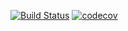 [![Build Status](https://travis-ci.org/pawanonline85/sampleApp.svg?branch=master)](https://travis-ci.org/pawanonline85/sampleApp)
[![codecov](https://codecov.io/gh/pawanonline85/sampleApp/branch/master/graph/badge.svg)](https://codecov.io/gh/pawanonline85/sampleApp)

